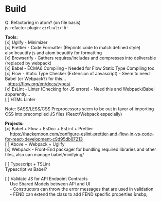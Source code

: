 # Build


Q: Refactoring in atom? (on file basis)  
js-refactor plugin: ``ctrl+alt+'R'``

**Tools:**  
[x] Uglify - Minimizer  
[x] Prettier - Code Formatter (Reprints code to match defined style)  
also beautify js and atom beautify for formatting  
[x] Browserify - Gathers requires/includes and compresses into deliverable
 (replaced by webpack)  
[x] Babel - ECMA6 Compiling - Needed for Flow Static Type Compiling too  
[x] Flow -  Static Type Checker (Extension of Javascript) - Seem to need Babel
(or Webpack?) for this...  
&nbsp;&nbsp;https://flow.org/en/docs/types/   
[x] EsLint - Linter (Checking for JS errors) - Need this and Webpack/Babel apparently...  
[ ] HTML Linter  

Note: SASS/LESS/CSS Preprocessors seem to be out in favor of importing CSS into
precompiled JS files (React/Webpack especially)  

**Projects:**  
[x] Babel + Flow + EsDoc + EsLint + Prettier  
 &nbsp; &nbsp; https://hackernoon.com/configure-eslint-prettier-and-flow-in-vs-code-for-react-development-c9d95db07213  
[ ] Above + Webpack + Uglify  
[x] Webpack -  Front-End packager for bundling required libraries and other files, also can manage babel/minifying/  

[ ] Typescript + TSLint  
  Typescript vs Babel?


[ ] Validate JS for API Endpoint Contracts  
 &nbsp; &nbsp; Use Shared Models between API and UI  
 &nbsp; &nbsp;  - Constructors can throw the error messages that are used in validation  
 &nbsp; &nbsp;  - FEND can extend the class to add FEND specific properties
 &nsbp; &nbsp; 
